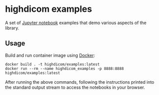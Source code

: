 # highdicom examples

A set of [Jupyter notebook](https://jupyter-notebook.readthedocs.io/en/stable/) examples that demo various aspects of the library.

## Usage

Build and run container image using [Docker](https://www.docker.com/):

```none
docker build . -t highdicom/examples:latest
docker run --rm --name highdicom_examples -p 8888:8888 highdicom/examples:latest
```

After running the above commands, following the instructions printed into the standard output stream to access the notebooks in your browser.
